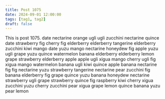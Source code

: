 ```yaml
---
title: Post 1075
date: 2024-09-01 12:00:00
tags: [tag1, tag2]
draft: false
---
```

This is post 1075.
date
nectarine
orange
ugli
ugli
zucchini
nectarine
quince
date
strawberry
fig
cherry
fig
elderberry
elderberry
tangerine
elderberry
zucchini
kiwi
mango
date
yuzu
mango
nectarine
honeydew
fig
apple
yuzu
ugli
grape
yuzu
quince
watermelon
banana
elderberry
elderberry
lemon
grape
strawberry
elderberry
apple
apple
ugli
xigua
mango
cherry
ugli
fig
xigua
mango
watermelon
banana
ugli
kiwi
quince
apple
banana
nectarine
fig
fig
nectarine
yuzu
strawberry
tangerine
nectarine
pear
zucchini
fig
banana
elderberry
fig
grape
quince
yuzu
banana
honeydew
nectarine
strawberry
ugli
grape
strawberry
quince
fig
raspberry
kiwi
cherry
xigua
zucchini
yuzu
cherry
zucchini
pear
xigua
grape
lemon
quince
banana
yuzu
pear
lemon
